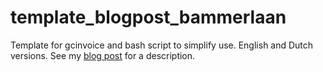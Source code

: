 # template_blogpost_bammerlaan
Template for gcinvoice and bash script to simplify use. English and Dutch versions.
See my [blog post](https://bammerlaan.nl/posts/GnuCash-LaTeX-en-gcinvoice-voor-mooie-facturen) for a description.
